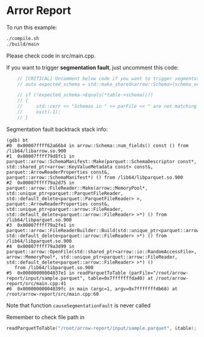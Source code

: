 # Arror Report

To run this example:

```bash
./compile.sh
./build/main
```

Please check code in src/main.cpp.

If you want to trigger **segmentation fault**, just uncomment this code:

```CPP
    // [CRITICAL] Uncomment below code if you want to trigger segmentation fault
    // auto expected_schema = std::make_shared<arrow::Schema>(schema_vector);

    // if (!expected_schema->Equals(*table->schema()))
    // {
    //     std::cerr << "Schemas in " << parFile << " are not matching order!\n";
    //     exit(-1);
    // }
```

Segmentation fault backtrack stack info:

```
(gdb) bt
#0  0x00007ffff62a66b4 in arrow::Schema::num_fields() const () from /lib64/libarrow.so.900
#1  0x00007ffff79d8fc1 in parquet::arrow::SchemaManifest::Make(parquet::SchemaDescriptor const*, std::shared_ptr<arrow::KeyValueMetadata const> const&, parquet::ArrowReaderProperties const&, parquet::arrow::SchemaManifest*) () from /lib64/libparquet.so.900
#2  0x00007ffff79a2d75 in parquet::arrow::FileReader::Make(arrow::MemoryPool*, std::unique_ptr<parquet::ParquetFileReader, std::default_delete<parquet::ParquetFileReader> >, parquet::ArrowReaderProperties const&, std::unique_ptr<parquet::arrow::FileReader, std::default_delete<parquet::arrow::FileReader> >*) () from /lib64/libparquet.so.900
#3  0x00007ffff79a2fe1 in parquet::arrow::FileReaderBuilder::Build(std::unique_ptr<parquet::arrow::FileReader, std::default_delete<parquet::arrow::FileReader> >*) () from /lib64/libparquet.so.900
#4  0x00007ffff79a3d99 in parquet::arrow::OpenFile(std::shared_ptr<arrow::io::RandomAccessFile>, arrow::MemoryPool*, std::unique_ptr<parquet::arrow::FileReader, std::default_delete<parquet::arrow::FileReader> >*) ()
   from /lib64/libparquet.so.900
#5  0x00000000004037e1 in readParquetToTable (parFile="/root/arrow-report/input/sample.parquet", table=0x7fffffffda40) at /root/arrow-report/src/main.cpp:41
#6  0x00000000004039fc in main (argc=1, argv=0x7fffffffdb68) at /root/arrow-report/src/main.cpp:60
```

Note that function `causeSegmentationFault` is never called

Remember to check file path in

```CPP
readParquetToTable("/root/arrow-report/input/sample.parquet", &table);
```
